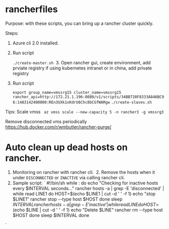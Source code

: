# rancherfiles

Purpose:
  with these scripts, you can bring up a rancher cluster quickly.
  
Steps:
  1. Azure cli 2.0 installed.
  2. Run script
  
     `./create-master.sh`
  3. Open rancher gui, create environment, add prviate registry if using kubernetes intranet or in china, add private registry
  4. Run script
  
     `export group_name=vmssrg15 cluster_name=vmssrg15 rancher_api=http://172.21.1.196:8080/v1/scripts/34BB720F8333A846BC96:1483142400000:REn3UXk1xKdrU6Chc8bCGfWARgw`
     `./create-slaves.sh`

Tips:
  Scale vmss ` az vmss scale --new-capacity 5 -n rancher3 -g vmssrg3`
  
  Remove disconnected vms periodically https://hub.docker.com/r/wmbutler/rancher-purge/

# Auto clean up dead hosts on rancher.
  1. Monitoring on rancher with rancher cli.
  2. Remove the hosts when it under `DISCONNECTED` or `INACTIVE` via calling rancher cli.
  3. Sample script:
  `
  #!/bin/sh
  while :
  do
      echo "Checking for inactive hosts every $INTERVAL seconds..."
      rancher hosts -a | grep -E 'disconnected' | while read LINE1
      do
          HOST=$(echo $LINE1 | cut -d ' ' -f 1)
          echo "stop $LINE1"
          rancher stop --type host $HOST
      done
      sleep $INTERVAL
      rancher hosts -a | grep -E 'inactive' | while read LINE
      do
          HOST=$(echo $LINE | cut -d ' ' -f 1)
          echo "Delete $LINE"
          rancher rm --type host $HOST
      done
      sleep $INTERVAL
  done
  
  `
